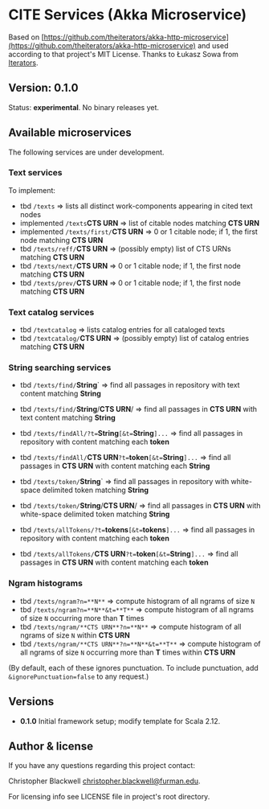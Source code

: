# CITE Services (Akka Microservice)

Based on [https://github.com/theiterators/akka-http-microservice](https://github.com/theiterators/akka-http-microservice) and used according to that project's MIT License. Thanks to Łukasz Sowa from [Iterators](http://www.theiterators.com).

## Version: 0.1.0

Status:  **experimental**.  No binary releases yet.

## Available microservices

The following services are under development.

### Text services

To implement:

- tbd `/texts` => lists all distinct work-components appearing in cited text nodes
- implemented `/texts`**CTS URN** => list of citable nodes matching **CTS URN**
- implemented `/texts/first/`**CTS URN** => 0 or 1 citable node; if 1, the first node matching **CTS URN**
- tbd `/texts/reff/`**CTS URN** => (possibly empty) list of CTS URNs matching **CTS URN**
- tbd `/texts/next/`**CTS URN** => 0 or 1 citable node; if 1, the first node matching **CTS URN**
- tbd `/texts/prev/`**CTS URN** => 0 or 1 citable node; if 1, the first node matching **CTS URN**

### Text catalog services

- tbd `/textcatalog` => lists catalog entries for all cataloged texts
- tbd `/textcatalog/`**CTS URN** =>  (possibly empty) list of catalog entries matching **CTS URN**

### String searching services

- tbd `/texts/find/`**String**` => find all passages in repository with text content matching **String**
- tbd `/texts/find/`**String**/**CTS URN**/  => find all passages in **CTS URN** with text content matching **String**
- tbd `/texts/findAll/?t=`**String**`[&t=`**String**`]...` => find all passages in repository with content matching each **token**
- tbd `/texts/findAll/`**CTS URN**`?t=`**token**`[&t=`**String**`]...` => find all passages in **CTS URN** with content matching each **String**


- tbd `/texts/token/`**String**` => find all passages in repository with white-space delimited token matching **String**
- tbd `/texts/token/`**String**/**CTS URN**/  => find all passages in **CTS URN** with white-space delimited token matching **String**
- tbd `/texts/allTokens/?t=`**tokens**`[&t=`**tokens**`]...` => find all passages in repository with content matching each **token**
- tbd `/texts/allTokens/`**CTS URN**`?t=`**token**`[&t=`**String**`]...` => find all passages in **CTS URN** with content matching each **token**

### Ngram histograms

- tbd `/texts/ngram?n=**N**` => compute histogram of all ngrams of size `N`
- tbd `/texts/ngram?n=**N**&t=**T**` => compute histogram of all ngrams of size `N` occurring more than **T** times
- tbd `/texts/ngram/**CTS URN**?n=**N**` => compute histogram of all ngrams of size `N` within **CTS URN**
- tbd `/texts/ngram/**CTS URN**?n=**N**&t=**T**` => compute histogram of all ngrams of size `N` occurring more than **T** times within **CTS URN**

(By default, each of these ignores punctuation. To include punctuation, add `&ignorePunctuation=false` to any request.)

## Versions

- **0.1.0** Initial framework setup; modify template for Scala 2.12.

## Author & license

If you have any questions regarding this project contact:

Christopher Blackwell <christopher.blackwell@furman.edu>.

For licensing info see LICENSE file in project's root directory.
